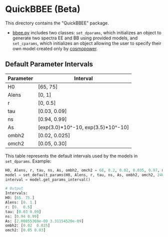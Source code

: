 # QuickBBEE (Beta)

This directory contains the "QuickBBEE" package.

- [bbee.py](bbee.py) includes two classes: `set_dparams`, which initializes an object to generate two spectra EE and BB using provided models, and `set_cparams`, which initializes an object allowing the user to specify their own model created only by [cosmopower](https://github.com/alessiospuriomancini/cosmopower/blob/main/cosmopower).

## Default Parameter Intervals

| Parameter | Interval                |
|-----------|-------------------------|
| H0        | [65, 75]                |
| Alens     | [0, 1]                  |
| r         | [0, 0.5]                |
| tau       | [0.03, 0.09]            |
| ns        | [0.94, 0.99]            |
| As        | [exp(3.0)*10^-10, exp(3.5)*10^-10] |
| ombh2     | [0.02, 0.025]           |
| omch2     | [0.05, 0.30]           |

This table represents the default intervals used by the models in `set_dparams`.
Example:

```python
H0, Alens, r, tau, ns, As, ombh2, omch2 = 68, 0.2, 0.02, 0.035, 0.97, m.exp(3.3)*10**-10, 0.020, 0.05
model = set_default_params(H0, Alens, r, tau, ns, As, ombh2, omch2, 2400)
interval = model.get_params_interval()

# Output
Intervals:
H0: [65. 75.]
Alens: [0. 1.]
r: [0.  0.5]
tau: [0.03 0.09]
ns: [0.94 0.99]
As: [2.00855369e-09 3.31154520e-09]
ombh2: [0.02  0.025]
omch2: [0.05 0.03]
```

